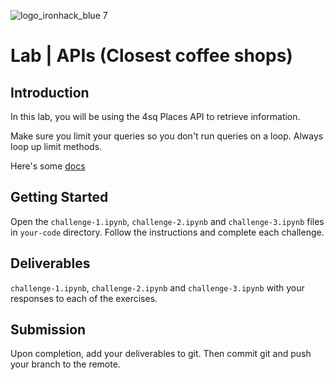 ![logo_ironhack_blue 7](https://user-images.githubusercontent.com/23629340/40541063-a07a0a8a-601a-11e8-91b5-2f13e4e6b441.png)

# Lab | APIs (Closest coffee shops)

## Introduction

In this lab, you will be using the 4sq Places API to retrieve information. 

Make sure you limit your queries so you don't run queries on a loop. Always loop up limit methods.

Here's some [docs](https://location.foursquare.com/developer/reference/places-api-get-started)

## Getting Started

Open the `challenge-1.ipynb`, `challenge-2.ipynb` and `challenge-3.ipynb` files in `your-code` directory. Follow the instructions and complete each challenge.

## Deliverables

`challenge-1.ipynb`, `challenge-2.ipynb` and `challenge-3.ipynb` with your responses to each of the exercises.

## Submission

Upon completion, add your deliverables to git. Then commit git and push your branch to the remote.
